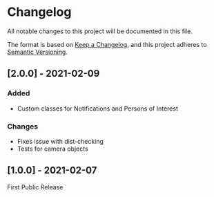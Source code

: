 # Changelog
All notable changes to this project will be documented in this file.

The format is based on [Keep a Changelog](https://keepachangelog.com/en/1.0.0/),
and this project adheres to [Semantic Versioning](https://semver.org/spec/v2.0.0.html).

[comment]: <> (## [Unreleased])

## [2.0.0] - 2021-02-09
### Added
* Custom classes for Notifications and Persons of Interest

### Changes
* Fixes issue with dist-checking
* Tests for camera objects

## [1.0.0] - 2021-02-07
First Public Release